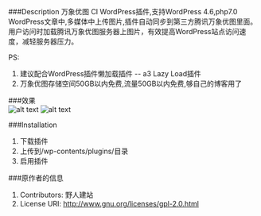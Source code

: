 ###Description
万象优图 CI WordPress插件,支持WordPress 4.6,php7.0  
WordPress文章中,多媒体中上传图片,插件自动同步到第三方腾讯万象优图里面。  
用户访问时加载腾讯万象优图服务器上图片，有效提高WordPress站点访问速度，减轻服务器压力。

PS:  
1. 建议配合WordPress插件懒加载插件 -- a3 Lazy Load插件  
2. 万象优图存储空间50GB以内免费,流量50GB以内免费,够自己的博客用了

###效果  
![alt text](http://img.funboxpower.com/other-1474599524?imageView2/0/w/800/h/800 "Title")
![alt text](http://img.funboxpower.com/other-1474599516?imageView2/0/w/800/h/800 "Title")

###Installation
1. 下载插件
2. 上传到/wp-contents/plugins/目录
3. 启用插件

###原作者的信息
1. Contributors: 野人建站
2. License URI: http://www.gnu.org/licenses/gpl-2.0.html
